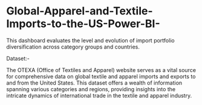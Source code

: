 # Global-Apparel-and-Textile-Imports-to-the-US-Power-BI-
This dashboard evaluates the level and evolution of import portfolio diversification across category groups and countries.

Dataset:-

The OTEXA (Office of Textiles and Apparel) website serves as a vital source for comprehensive data on global textile and apparel imports and exports to and from the United States. This dataset offers a wealth of information spanning various categories and
regions, providing insights into the intricate dynamics of international trade in the textile and apparel industry.

